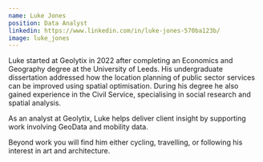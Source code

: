 ```yaml
---
name: Luke Jones
position: Data Analyst
linkedin: https://www.linkedin.com/in/luke-jones-570ba123b/
image: luke_jones
---
```


Luke started at Geolytix in 2022 after completing an Economics and Geography degree at the University of Leeds. His undergraduate dissertation addressed how the location planning of public sector services can be improved using spatial optimisation. During his degree he also gained experience in the Civil Service, specialising in social research and spatial analysis. 

As an analyst at Geolytix, Luke helps deliver client insight by supporting work involving GeoData and mobility data.

Beyond work you will find him either cycling, travelling, or following his interest in art and architecture.